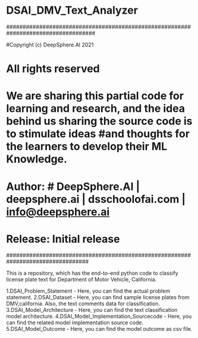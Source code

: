 # DSAI_DMV_Text_Analyzer


###################################################################################

#Copyright (c) DeepSphere.AI 2021

# All rights reserved

# We are sharing this partial code for learning and research, and the idea behind us sharing the source code is to stimulate ideas #and thoughts for the learners to develop their ML Knowledge.

# Author: # DeepSphere.AI | deepsphere.ai | dsschoolofai.com | info@deepsphere.ai

# Release: Initial release

#################################################################################

This is a repository, which has the end-to-end python code to classify license plate text for Department of Motor Vehicle, California.

1.DSAI_Problem_Statement - Here, you can find the actual problem statement.
2.DSAI_Dataset - Here, you can find sample license plates from DMV,california. Also, the text comments data for classification.
3.DSAI_Model_Architecture - Here, you can find the text classification model architecture.
4.DSAI_Model_Implementation_Sourcecode - Here, you can find the related model implementation source code.
5.DSAI_Model_Outcome - Here, you can find the model outcome as csv file.
